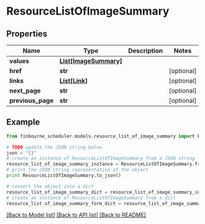 # ResourceListOfImageSummary


## Properties
Name | Type | Description | Notes
------------ | ------------- | ------------- | -------------
**values** | [**List[ImageSummary]**](ImageSummary.md) |  | 
**href** | **str** |  | [optional] 
**links** | [**List[Link]**](Link.md) |  | [optional] 
**next_page** | **str** |  | [optional] 
**previous_page** | **str** |  | [optional] 

## Example

```python
from finbourne_scheduler.models.resource_list_of_image_summary import ResourceListOfImageSummary

# TODO update the JSON string below
json = "{}"
# create an instance of ResourceListOfImageSummary from a JSON string
resource_list_of_image_summary_instance = ResourceListOfImageSummary.from_json(json)
# print the JSON string representation of the object
print ResourceListOfImageSummary.to_json()

# convert the object into a dict
resource_list_of_image_summary_dict = resource_list_of_image_summary_instance.to_dict()
# create an instance of ResourceListOfImageSummary from a dict
resource_list_of_image_summary_form_dict = resource_list_of_image_summary.from_dict(resource_list_of_image_summary_dict)
```
[[Back to Model list]](../README.md#documentation-for-models) [[Back to API list]](../README.md#documentation-for-api-endpoints) [[Back to README]](../README.md)


